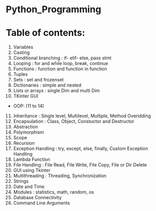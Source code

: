 # Python_Programming

# Table of contents:

1) Variables
2) Casting
3) Conditional branching :
  if- elif- else,
  pass stmt
4) Looping :
  for and while loop,
  break,
  continue
5) Functions :
  function and function in function
6) Tuples
7) Sets : set and frozenset
8) Dictionaries : simple and nested
9) Lists or arrays : single Dim and multi Dim
10) TKinter GUI
- OOP: (11 to 14)
11) Inheritance :
     Single level,
     Multilevel, 
     Multiple,
     Method Overidding
12) Encapsulation : Class, Object, Constuctor and Destructor
13) Abstraction
14) Polymorphism
15) Scope
16) Recursion
17) Exception Handling :
  try, except, else, finally,
  Custom Exception Handling
18) Lambda Function
19) File Handling :
  File Read,
  File Write,
  File Copy,
  File or Dir Delete
20) GUI using Tkinter
21) Multithreading : Threading, Synchronization
22) Strings
23) Date and Time
24) Modules :
    statistics, math, random, os
25) Database Connectivity
26) Command Line Arguments
